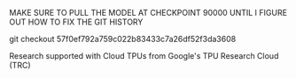 MAKE SURE TO PULL THE MODEL AT CHECKPOINT 90000 UNTIL I FIGURE OUT HOW TO FIX THE GIT HISTORY

git checkout 57f0ef792a759c022b83433c7a26df52f3da3608

Research supported with Cloud TPUs from Google's TPU Research Cloud (TRC)